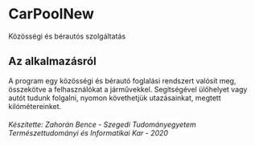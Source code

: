# CarPoolNew
Közösségi és bérautós szolgáltatás

## Az alkalmazásról
A program egy közösségi és bérautó foglalási rendszert valósít meg,
összekötve a felhasználókat a járművekkel. Segítségével ülőhelyet vagy autót tudunk folgalni,
nyomon követhetjük utazásainkat, megtett kilómétereinket.

###### *Készítette: Zahorán Bence - Szegedi Tudományegyetem Természettudományi és Informatikai Kar - 2020*
